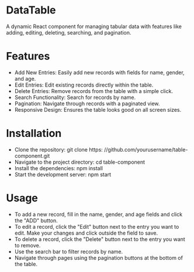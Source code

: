 # DataTable
A dynamic React component for managing tabular data with features like adding, editing, deleting, searching, and pagination.

# Features
* Add New Entries: Easily add new records with fields for name, gender, and age.
* Edit Entries: Edit existing records directly within the table.
* Delete Entries: Remove records from the table with a simple click.
* Search Functionality: Search for records by name.
* Pagination: Navigate through records with a paginated view.
* Responsive Design: Ensures the table looks good on all screen sizes.

# Installation
* Clone the repository: git clone https: //github.com/yourusername/table-component.git
* Navigate to the project directory: cd table-component
* Install the dependencies: npm install
* Start the development server: npm start

# Usage
* To add a new record, fill in the name, gender, and age fields and click the "ADD" button.
* To edit a record, click the "Edit" button next to the entry you want to edit. Make your changes 
  and click outside the field to save.
* To delete a record, click the "Delete" button next to the entry you want to remove.
* Use the search bar to filter records by name.
* Navigate through pages using the pagination buttons at the bottom of the table.
